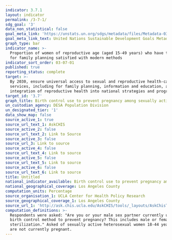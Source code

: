 ```yaml
---
indicator: 3.7.1
layout: indicator
permalink: /3-7-1/
sdg_goal: '3'
data_non_statistical: false
goal_meta_link: 'https://unstats.un.org/sdgs/metadata/files/Metadata-03-07-01.pdf'
goal_meta_link_text: United Nations Sustainable Development Goals Metadata (pdf 865kB)
graph_type: bar
indicator_name: >-
  Proportion of women of reproductive age (aged 15-49 years) who have their need
  for family planning satisfied with modern methods
indicator_sort_order: 03-07-01
published: true
reporting_status: complete
target: >-
  By 2030, ensure universal access to sexual and reproductive health-care
  services, including for family planning, information and education, and the
  integration of reproductive health into national strategies and programmes
target_id: '3.7'
graph_title: Birth control use to prevent pregnancy among sexually active females
un_custodian_agency: DESA Population Division
un_designated_tier: '1'
data_show_map: false
source_active_1: true
source_url_text_1: AskCHIS
source_active_2: false
source_url_text_2: Link to Source
source_active_3: false
source_url_3: Link to source
source_active_4: false
source_url_text_4: Link to source
source_active_5: false
source_url_text_5: Link to source
source_active_6: false
source_url_text_6: Link to source
title: Untitled
national_indicator_available: Birth control use to prevent pregnancy among sexually active females
national_geographical_coverage: Los Angeles County
computation_units: Percentage
source_organisation_1: UCLA Center for Health Policy Research
source_geographical_coverage_1: Los Angeles County
source_url_1: 'http://ask.chis.ucla.edu/AskCHIS/tools/_layouts/AskChisTool/home.aspx#/results'
computation_definitions: >-
  Respondents were asked: "Are you or your male sex partner currently using a
  birth control method to prevent pregnancy? This includes male or female
  sterilization." Asked of sexually active heterosexual women 18-44 years who
  are not currently pregnant.
---
```

